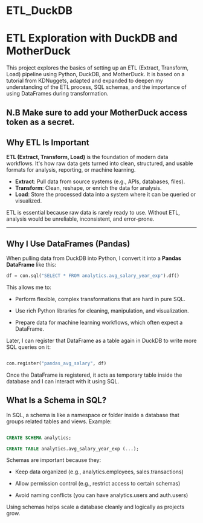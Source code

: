 # ETL_DuckDB

# ETL Exploration with DuckDB and MotherDuck

This project explores the basics of setting up an ETL (Extract, Transform, Load) pipeline using Python, DuckDB, and MotherDuck. It is based on a tutorial from KDNuggets, adapted and expanded to deepen my understanding of the ETL process, SQL schemas, and the importance of using DataFrames during transformation.

N.B Make sure to add your MotherDuck access token as a secret.
---

##  Why ETL Is Important

**ETL (Extract, Transform, Load)** is the foundation of modern data workflows. It's how raw data gets turned into clean, structured, and usable formats for analysis, reporting, or machine learning.

- **Extract**: Pull data from source systems (e.g., APIs, databases, files).
- **Transform**: Clean, reshape, or enrich the data for analysis.
- **Load**: Store the processed data into a system where it can be queried or visualized.

ETL is essential because raw data is rarely ready to use. Without ETL, analysis would be unreliable, inconsistent, and error-prone.

---

##  Why I Use DataFrames (Pandas)

When pulling data from DuckDB into Python, I convert it into a **Pandas DataFrame** like this:

```python
df = con.sql("SELECT * FROM analytics.avg_salary_year_exp").df()

```

This allows me to:

- Perform flexible, complex transformations that are hard in pure SQL.

- Use rich Python libraries for cleaning, manipulation, and visualization.

- Prepare data for machine learning workflows, which often expect a DataFrame.

Later, I can register that DataFrame as a table again in DuckDB to write more SQL queries on it:
```python

con.register("pandas_avg_salary", df)

```

Once the DataFrame is registered, it acts as temporary table inside the database and I can interact with it using SQL.

## What Is a Schema in SQL?

In SQL, a schema is like a namespace or folder inside a database that groups related tables and views. Example:
```sql

CREATE SCHEMA analytics;

CREATE TABLE analytics.avg_salary_year_exp (...);
```

Schemas are important because they:

 - Keep data organized (e.g., analytics.employees, sales.transactions)

 - Allow permission control (e.g., restrict access to certain schemas)

 - Avoid naming conflicts (you can have analytics.users and auth.users)

Using schemas helps scale a database cleanly and logically as projects grow.
